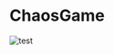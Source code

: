 # ChaosGame

![test](https://user-images.githubusercontent.com/75379917/175610650-71ee6478-3db2-48e3-816a-0ff49bc730e4.png)
